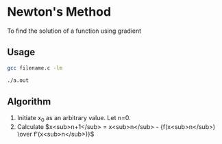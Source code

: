 # Newton's Method
To find the solution of a function using gradient

## Usage
```bash
gcc filename.c -lm
```
```bash
./a.out
```

## Algorithm
1. Initiate x<sub>0</sub> as an arbitrary value. Let n=0.
2. Calculate $x<sub>n+1</sub> = x<sub>n</sub> - {f(x<sub>n</sub>) \over f'(x<sub>n</sub>)}$
